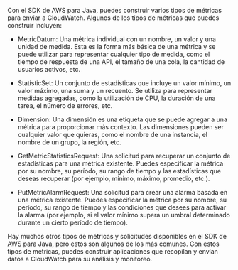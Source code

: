 Con el SDK de AWS para Java, puedes construir varios tipos de métricas para enviar a CloudWatch. Algunos de los tipos de métricas que puedes construir incluyen:

* MetricDatum: Una métrica individual con un nombre, un valor y una unidad de medida. Esta es la forma más básica de una métrica y se puede utilizar para representar cualquier tipo de medida, como el tiempo de respuesta de una API, el tamaño de una cola, la cantidad de usuarios activos, etc.

* StatisticSet: Un conjunto de estadísticas que incluye un valor mínimo, un valor máximo, una suma y un recuento. Se utiliza para representar medidas agregadas, como la utilización de CPU, la duración de una tarea, el número de errores, etc.

* Dimension: Una dimensión es una etiqueta que se puede agregar a una métrica para proporcionar más contexto. Las dimensiones pueden ser cualquier valor que quieras, como el nombre de una instancia, el nombre de un grupo, la región, etc.

* GetMetricStatisticsRequest: Una solicitud para recuperar un conjunto de estadísticas para una métrica existente. Puedes especificar la métrica por su nombre, su período, su rango de tiempo y las estadísticas que deseas recuperar (por ejemplo, mínimo, máximo, promedio, etc.).

* PutMetricAlarmRequest: Una solicitud para crear una alarma basada en una métrica existente. Puedes especificar la métrica por su nombre, su período, su rango de tiempo y las condiciones que desees para activar la alarma (por ejemplo, si el valor mínimo supera un umbral determinado durante un cierto período de tiempo).

Hay muchos otros tipos de métricas y solicitudes disponibles en el SDK de AWS para Java, pero estos son algunos de los más comunes. Con estos tipos de métricas, puedes construir aplicaciones que recopilan y envían datos a CloudWatch para su análisis y monitoreo.





